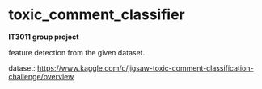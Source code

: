 # toxic_comment_classifier
**IT3011 group project**

feature detection from the given dataset.

dataset: https://www.kaggle.com/c/jigsaw-toxic-comment-classification-challenge/overview 
